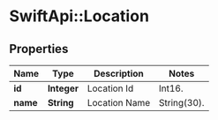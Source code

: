 # SwiftApi::Location

## Properties
Name | Type | Description | Notes
------------ | ------------- | ------------- | -------------
**id** | **Integer** | Location Id | Int16. | 
**name** | **String** | Location Name | String(30). | 



